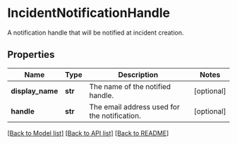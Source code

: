 # IncidentNotificationHandle

A notification handle that will be notified at incident creation.

## Properties

| Name             | Type    | Description                                  | Notes      |
| ---------------- | ------- | -------------------------------------------- | ---------- |
| **display_name** | **str** | The name of the notified handle.             | [optional] |
| **handle**       | **str** | The email address used for the notification. | [optional] |

[[Back to Model list]](README.md#documentation-for-models) [[Back to API list]](README.md#documentation-for-api-endpoints) [[Back to README]](README.md)
